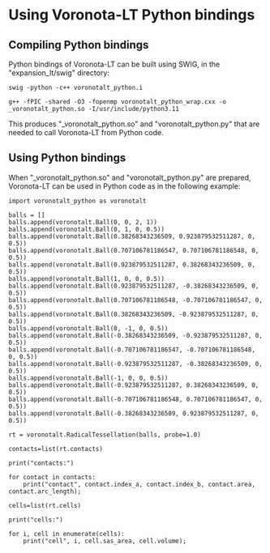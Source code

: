 # Using Voronota-LT Python bindings

## Compiling Python bindings

Python bindings of Voronota-LT can be built using SWIG, in the "expansion_lt/swig" directory:

    swig -python -c++ voronotalt_python.i
    
    g++ -fPIC -shared -O3 -fopenmp voronotalt_python_wrap.cxx -o _voronotalt_python.so -I/usr/include/python3.11

This produces "_voronotalt_python.so" and "voronotalt_python.py" that are needed to call Voronota-LT from Python code.

## Using Python bindings

When "_voronotalt_python.so" and "voronotalt_python.py" are prepared, Voronota-LT can be used in Python code as in the following example:

    import voronotalt_python as voronotalt
    
    balls = []
    balls.append(voronotalt.Ball(0, 0, 2, 1))
    balls.append(voronotalt.Ball(0, 1, 0, 0.5))
    balls.append(voronotalt.Ball(0.38268343236509, 0.923879532511287, 0, 0.5))
    balls.append(voronotalt.Ball(0.707106781186547, 0.707106781186548, 0, 0.5))
    balls.append(voronotalt.Ball(0.923879532511287, 0.38268343236509, 0, 0.5))
    balls.append(voronotalt.Ball(1, 0, 0, 0.5))
    balls.append(voronotalt.Ball(0.923879532511287, -0.38268343236509, 0, 0.5))
    balls.append(voronotalt.Ball(0.707106781186548, -0.707106781186547, 0, 0.5))
    balls.append(voronotalt.Ball(0.38268343236509, -0.923879532511287, 0, 0.5))
    balls.append(voronotalt.Ball(0, -1, 0, 0.5))
    balls.append(voronotalt.Ball(-0.38268343236509, -0.923879532511287, 0, 0.5))
    balls.append(voronotalt.Ball(-0.707106781186547, -0.707106781186548, 0, 0.5))
    balls.append(voronotalt.Ball(-0.923879532511287, -0.38268343236509, 0, 0.5))
    balls.append(voronotalt.Ball(-1, 0, 0, 0.5))
    balls.append(voronotalt.Ball(-0.923879532511287, 0.38268343236509, 0, 0.5))
    balls.append(voronotalt.Ball(-0.707106781186548, 0.707106781186547, 0, 0.5))
    balls.append(voronotalt.Ball(-0.38268343236509, 0.923879532511287, 0, 0.5))
    
    rt = voronotalt.RadicalTessellation(balls, probe=1.0)
    
    contacts=list(rt.contacts)
    
    print("contacts:")
    
    for contact in contacts:
        print("contact", contact.index_a, contact.index_b, contact.area, contact.arc_length);
    
    cells=list(rt.cells)
    
    print("cells:")
    
    for i, cell in enumerate(cells):
        print("cell", i, cell.sas_area, cell.volume);
    
